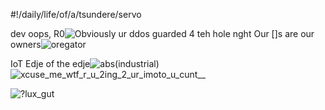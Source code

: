 #!/daily/life/of/a/tsundere/servo

dev oops, R0![Obviously ur ddos guarded 4 teh hole nght](https://user-images.githubusercontent.com/44746806/113920456-79b6d280-97ed-11eb-8364-f4393fb9087f.jpg)
Our []s are our owners![oregator](https://user-images.githubusercontent.com/44746806/113915189-20e43b80-97e7-11eb-8902-f549294e260a.jpg)

IoT Edje of the edje![abs(industrial)](https://user-images.githubusercontent.com/44746806/113922751-5a6d7480-97f0-11eb-83e0-6d704c9c8765.jpg)
![xcuse_me_wtf_r_u_2ing_2_ur_imoto_u_cunt__](https://user-images.githubusercontent.com/44746806/113923060-c4861980-97f0-11eb-8fa2-544a2f12c201.jpg)

![?lux_gut](https://user-images.githubusercontent.com/44746806/113919498-58091b80-97ec-11eb-96cf-dc5fe99a201c.png)

